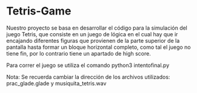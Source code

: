 # Tetris-Game
Nuestro proyecto se basa en desarrollar el código para la simulación del juego
Tetris, que consiste en un juego de lógica en el cual hay que ir encajando diferentes
figuras que provienen de la parte superior de la pantalla hasta formar un bloque
horizontal completo, como tal el juego no tiene fin, por lo contrario tiene un apartado
de high score.

Para correr el juego se utiliza el comando python3 intentofinal.py

Nota: Se recuerda cambiar la dirección de los archivos utilizados: prac_glade.glade y musiquita_tetris.wav
